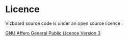 # Licence

Vizboard source code is under an open source licence :

[GNU Affero General Public Licence Version 3](https://gitlab.com/multi-coop/gitribute/-/blob/main/LICENSE)
